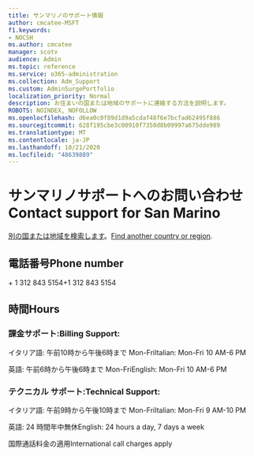 ```yaml
---
title: サンマリノのサポート情報
author: cmcatee-MSFT
f1.keywords:
- NOCSH
ms.author: cmcatee
manager: scotv
audience: Admin
ms.topic: reference
ms.service: o365-administration
ms.collection: Adm_Support
ms.custom: AdminSurgePortfolio
localization_priority: Normal
description: お住まいの国または地域のサポートに連絡する方法を説明します。
ROBOTS: NOINDEX, NOFOLLOW
ms.openlocfilehash: d6ea0c0f89d1d9a5cdaf48f6e7bcfad62495f886
ms.sourcegitcommit: 628f195cbe3c00910f7350d8b09997a675dde989
ms.translationtype: MT
ms.contentlocale: ja-JP
ms.lasthandoff: 10/21/2020
ms.locfileid: "48639889"
---
```

# <a name="contact-support-for-san-marino"></a><span data-ttu-id="94402-103">サンマリノサポートへのお問い合わせ</span><span class="sxs-lookup"><span data-stu-id="94402-103">Contact support for San Marino</span></span>

<span data-ttu-id="94402-104">[別の国または地域を検索します](../contact-support-for-business-products.md)。</span><span class="sxs-lookup"><span data-stu-id="94402-104">[Find another country or region](../contact-support-for-business-products.md).</span></span>

## <a name="phone-number"></a><span data-ttu-id="94402-105">電話番号</span><span class="sxs-lookup"><span data-stu-id="94402-105">Phone number</span></span>
<span data-ttu-id="94402-106">+ 1 312 843 5154</span><span class="sxs-lookup"><span data-stu-id="94402-106">+1 312 843 5154</span></span>

## <a name="hours"></a><span data-ttu-id="94402-107">時間</span><span class="sxs-lookup"><span data-stu-id="94402-107">Hours</span></span>
### <a name="billing-support"></a><span data-ttu-id="94402-108">課金サポート:</span><span class="sxs-lookup"><span data-stu-id="94402-108">Billing Support:</span></span>

<span data-ttu-id="94402-109">イタリア語: 午前10時から午後6時まで Mon-Fri</span><span class="sxs-lookup"><span data-stu-id="94402-109">Italian: Mon-Fri 10 AM-6 PM</span></span>

<span data-ttu-id="94402-110">英語: 午前6時から午後6時まで Mon-Fri</span><span class="sxs-lookup"><span data-stu-id="94402-110">English: Mon-Fri 10 AM-6 PM</span></span>

### <a name="technical-support"></a><span data-ttu-id="94402-111">テクニカル サポート:</span><span class="sxs-lookup"><span data-stu-id="94402-111">Technical Support:</span></span>

<span data-ttu-id="94402-112">イタリア語: 午前9時から午後10時まで Mon-Fri</span><span class="sxs-lookup"><span data-stu-id="94402-112">Italian: Mon-Fri 9 AM-10 PM</span></span>

<span data-ttu-id="94402-113">英語: 24 時間年中無休</span><span class="sxs-lookup"><span data-stu-id="94402-113">English: 24 hours a day, 7 days a week</span></span>

<span data-ttu-id="94402-114">国際通話料金の適用</span><span class="sxs-lookup"><span data-stu-id="94402-114">International call charges apply</span></span>
